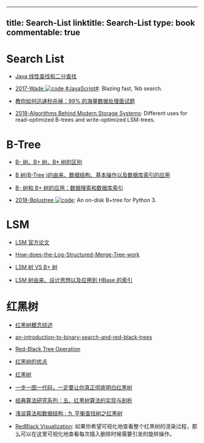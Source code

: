 
---
title: Search-List
linktitle: Search-List
type: book
commentable: true
---

# Search List

- [Java 线性查找和二分查找](http://blog.163.com/magicc_love/blog/static/185853662201471941758112/)

- [2017-Wade ![code](https://martrix-usa.oss-accelerate.aliyuncs.com/logo/code.svg) #JavaScript#](https://github.com/KingPixil/wade): Blazing fast, 1kb search.

- [教你如何迅速秒杀掉：99% 的海量数据处理面试题](http://blog.csdn.net/v_july_v/article/details/7382693)

- [2018-Algorithms Behind Modern Storage Systems](https://queue.acm.org/detail.cfm?id=3220266): Different uses for read-optimized B-trees and write-optimized LSM-trees.

# B-Tree

- [B- 树、B+ 树、B\* 树的区别](http://blog.csdn.net/dazhong159/article/details/7963846/)

- [B 树(B-Tree )的由来、数据结构、基本操作以及数据库索引的应用](http://www.cnblogs.com/yanghuahui/p/3483047.html)

- [B- 树和 B+ 树的应用：数据搜索和数据库索引 ](http://blog.csdn.net/hguisu/article/details/7786014)

- [2018-Bplustree ![code](https://martrix-usa.oss-accelerate.aliyuncs.com/logo/code.svg)](https://github.com/NicolasLM/bplustree): An on-disk B+tree for Python 3.

# LSM

- [LSM 官方论文](https://drive.wps.cn/view/l/ace64c0b315a47ec898c97b7c06a255e)

- [How-does-the-Log-Structured-Merge-Tree-work](https://www.quora.com/How-does-the-Log-Structured-Merge-Tree-work)

- [LSM 树 VS B+ 树](http://blog.csdn.net/dbanote/article/details/8897599)

- [LSM 树由来、设计思想以及应用到 HBase 的索引](http://www.cnblogs.com/yanghuahui/p/3483754.html)

# 红黑树

- [红黑树概念综述](https://www.cs.auckland.ac.nz/software/AlgAnim/red_black.html)

- [an-introduction-to-binary-search-and-red-black-trees](https://www.topcoder.com/community/data-science/data-science-tutorials/an-introduction-to-binary-search-and-red-black-trees/)

- [Red-Black Tree Operation](https://www.cs.auckland.ac.nz/software/AlgAnim/red_black_op.html)

- [红黑树的优点](http://blog.csdn.net/yxc135/article/details/7939671)

- [红黑树](http://blog.csdn.net/eric491179912/article/details/6179908)

- [ 一步一图一代码，一定要让你真正彻底明白红黑树 ](http://blog.csdn.net/chenhuajie123/article/details/11951777)

- [经典算法研究系列：五、红黑树算法的实现与剖析 ](http://blog.csdn.net/v_JULY_v/article/details/6109153)

- [浅谈算法和数据结构 : 九 平衡查找树之红黑树](http://www.cnblogs.com/yangecnu/p/Introduce-Red-Black-Tree.html)

- [RedBlack Visualization](https://www.cs.usfca.edu/~galles/visualization/RedBlack.html): 如果你希望可视化地查看整个红黑树的渲染过程，那么可以在这里可视化地查看每次插入删除时候需要引发的旋转操作。

    